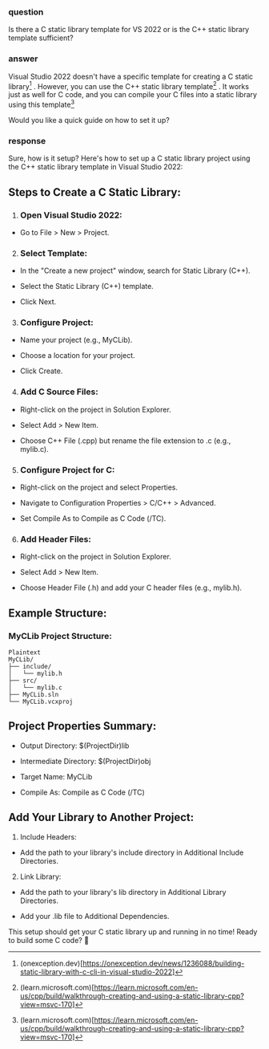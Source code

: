 ### question
Is there a C static library template for VS 2022 or is the C++ static library template sufficient?

### answer
Visual Studio 2022 doesn't have a specific template for creating a C static library[^1]
. However, you can use the C++ static library template[^2]
. It works just as well for C code, and you can compile your C files into a static library using this template[^2]

Would you like a quick guide on how to set it up?

### response
Sure, how is it setup?
Here's how to set up a C static library project using the C++ static library template in Visual Studio 2022:

## Steps to Create a C Static Library:
1. ### Open Visual Studio 2022:

- Go to File > New > Project.

2. ### Select Template:

- In the "Create a new project" window, search for Static Library (C++).

- Select the Static Library (C++) template.

- Click Next.

3. ### Configure Project:

- Name your project (e.g., MyCLib).

- Choose a location for your project.

- Click Create.

4. ### Add C Source Files:

- Right-click on the project in Solution Explorer.

- Select Add > New Item.

- Choose C++ File (.cpp) but rename the file extension to .c (e.g., mylib.c).

5. ### Configure Project for C:

- Right-click on the project and select Properties.

- Navigate to Configuration Properties > C/C++ > Advanced.

- Set Compile As to Compile as C Code (/TC).

6. ### Add Header Files:

- Right-click on the project in Solution Explorer.

- Select Add > New Item.

- Choose Header File (.h) and add your C header files (e.g., mylib.h).

## Example Structure:
### MyCLib Project Structure:
```
Plaintext
MyCLib/
├── include/
│   └── mylib.h
├── src/
│   └── mylib.c
├── MyCLib.sln
└── MyCLib.vcxproj
```
## Project Properties Summary:
- Output Directory: $(ProjectDir)lib

- Intermediate Directory: $(ProjectDir)obj

- Target Name: MyCLib

- Compile As: Compile as C Code (/TC)

## Add Your Library to Another Project:
1. Include Headers:

- Add the path to your library's include directory in Additional Include Directories.

2. Link Library:

- Add the path to your library's lib directory in Additional Library Directories.

- Add your .lib file to Additional Dependencies.

This setup should get your C static library up and running in no time! Ready to build some C code? 🚀 











[^1]: (onexception.dev)[https://onexception.dev/news/1236088/building-static-library-with-c-cli-in-visual-studio-2022]
[^2]: (learn.microsoft.com)[https://learn.microsoft.com/en-us/cpp/build/walkthrough-creating-and-using-a-static-library-cpp?view=msvc-170]